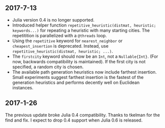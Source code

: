 ## 2017-7-13 ##
- Julia version 0.4 is no longer supported.
- Introduced helper function `repetitive_heuristic(distmat, heuristic; keywords...)` for repeating a heuristic with many starting cities. The repetitition is parallelized with a `@threads` loop.
- Using the `repetitive` keyword for `nearest_neighbor` or `cheapest_insertion` is deprecated. Instead, use `repetitive_heuristic(distmat, heuristic; ...)`. 
- The `firstcity` keyword should now be an `Int`, not a `Nullable{Int}`. (For now, backwards compatibility is maintained). If the first city is not specified, a random city is chosen.
- The available path generation heuristics now include farthest insertion. Small experiments suggest farthest insertion is the fastest of the generation heuristics and performs decently well on Euclidean instances.

## 2017-1-26 ##

The previous update broke Julia 0.4 compatibility. Thanks to tkelman for the find and fix. I expect to drop 0.4 support when Julia 0.6 is released.

